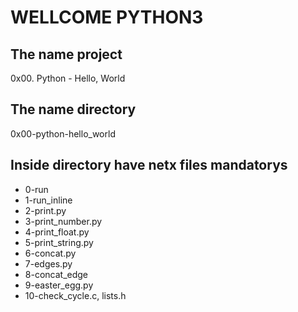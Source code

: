 #                        WELLCOME PYTHON3

## The name project

0x00. Python - Hello, World

## The name directory

0x00-python-hello_world

## Inside directory have netx files mandatorys

* 0-run
* 1-run_inline
* 2-print.py
* 3-print_number.py
* 4-print_float.py
* 5-print_string.py
* 6-concat.py
* 7-edges.py
* 8-concat_edge
* 9-easter_egg.py
* 10-check_cycle.c, lists.h